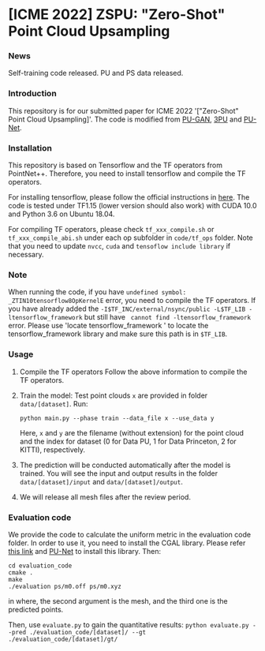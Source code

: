 # [ICME 2022] ZSPU: "Zero-Shot" Point Cloud Upsampling

### News
Self-training code released. PU and PS data released.

### Introduction

This repository is for our submitted paper for ICME 2022 '["Zero-Shot" Point Cloud Upsampling]'. The code is modified from [PU-GAN](https://github.com/liruihui/PU-GAN), [3PU](https://github.com/yifita/3PU) and [PU-Net](https://github.com/yulequan/PU-Net). 

### Installation
This repository is based on Tensorflow and the TF operators from PointNet++. Therefore, you need to install tensorflow and compile the TF operators. 

For installing tensorflow, please follow the official instructions in [here](https://www.tensorflow.org/install/install_linux). The code is tested under TF1.15 (lower version should also work) with CUDA 10.0 and Python 3.6 on Ubuntu 18.04.

For compiling TF operators, please check `tf_xxx_compile.sh` or `tf_xxx_compile_abi.sh` under each op subfolder in `code/tf_ops` folder. Note that you need to update `nvcc`, `cuda` and `tensoflow include library` if necessary. 

### Note
When running the code, if you have `undefined symbol: _ZTIN10tensorflow8OpKernelE` error, you need to compile the TF operators. If you have already added the `-I$TF_INC/external/nsync/public -L$TF_LIB -ltensorflow_framework` but still have ` cannot find -ltensorflow_framework` error. Please use 'locate tensorflow_framework
' to locate the tensorflow_framework library and make sure this path is in `$TF_LIB`.

### Usage

1. Compile the TF operators
   Follow the above information to compile the TF operators. 
   
2. Train the model:
    Test point clouds `x` are provided in folder `data/[dataset]`.
    Run:
   ```shell
   python main.py --phase train --data_file x --use_data y
   ```
   Here, `x` and `y` are the filename (without extension) for the point cloud and the index for dataset (0 for Data PU, 1 for Data Princeton, 2 for KITTI), respectively.

3. The prediction will be conducted automatically after the model is trained.
   You will see the input and output results in the folder `data/[dataset]/input` and `data/[dataset]/output`.
   
4. We will release all mesh files after the review period.

### Evaluation code
We provide the code to calculate the uniform metric in the evaluation code folder. In order to use it, you need to install the CGAL library. Please refer [this link](https://www.cgal.org/download/linux.html) and  [PU-Net](https://github.com/yulequan/PU-Net) to install this library.
Then:
   ```shell
   cd evaluation_code
   cmake .
   make
   ./evaluation ps/m0.off ps/m0.xyz
   ```
in where, the second argument is the mesh, and the third one is the predicted points.

Then, use `evaluate.py` to gain the quantitative results:
    ```
    python evaluate.py --pred ./evaluation_code/[dataset]/ --gt ./evaluation_code/[dataset]/gt/
    ```


